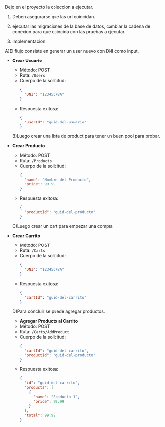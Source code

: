 Dejo en el proyecto la coleccion a ejecutar. 

1) Deben asegurarse que las url coincidan.

2) ejecutar las migraciones de la base de datos, cambiar la cadena de conexion para que coincida con las pruebas a ejecutar.

3) Implementacion:

  A)El flujo consiste en generar un user nuevo con DNI como input.

- **Crear Usuario**
  - Método: POST
  - Ruta: `/Users`
  - Cuerpo de la solicitud:
    ```json
    {
      "DNI": "12345678A"
    }
    ```
  - Respuesta exitosa:
    ```json
    {
      "userId": "guid-del-usuario"
    }
    ```
  
  B)Luego crear una lista de product para tener un buen pool para probar.

- **Crear Producto**
  - Método: POST
  - Ruta: `/Products`
  - Cuerpo de la solicitud:
    ```json
    {
      "name": "Nombre del Producto",
      "price": 99.99
    }
    ```
  - Respuesta exitosa:
    ```json
    {
      "productId": "guid-del-producto"
    }
    ```

  C)Luego crear un cart para empezar una compra

- **Crear Carrito**
  - Método: POST
  - Ruta: `/Carts`
  - Cuerpo de la solicitud:
    ```json
    {
      "DNI": "12345678A"
    }
    ```
  - Respuesta exitosa:
    ```json
    {
      "cartId": "guid-del-carrito"
    }
    ```

  D)Para concluir se puede agregar productos.

  - **Agregar Producto al Carrito**
  - Método: POST
  - Ruta: `/Carts/AddProduct`
  - Cuerpo de la solicitud:
    ```json
    {
      "cartId": "guid-del-carrito",
      "productId": "guid-del-producto"
    }
    ```
  - Respuesta exitosa:
    ```json
    {
      "id": "guid-del-carrito",
      "products": [
        {
          "name": "Producto 1",
          "price": 99.99
        }
      ],
      "total": 99.99
    }
    ```
